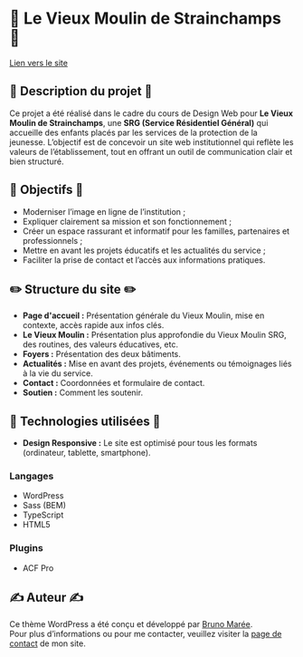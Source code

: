 # 🌾 Le Vieux Moulin de Strainchamps 🌾

[Lien vers le site](https://vieuxmoulin.mareebruno.be/)

## 📃 Description du projet 📃

Ce projet a été réalisé dans le cadre du cours de Design Web pour **Le Vieux Moulin de Strainchamps**, une **SRG (Service Résidentiel Général)** qui accueille des enfants placés par les services de la protection de la jeunesse. L’objectif est de concevoir un site web institutionnel qui reflète les valeurs de l’établissement, tout en offrant un outil de communication clair et bien structuré.

## 🎯 Objectifs 🎯

- Moderniser l’image en ligne de l’institution ;
- Expliquer clairement sa mission et son fonctionnement ;
- Créer un espace rassurant et informatif pour les familles, partenaires et professionnels ;
- Mettre en avant les projets éducatifs et les actualités du service ;
- Faciliter la prise de contact et l’accès aux informations pratiques.

## ✏️ Structure du site ✏️

- **Page d'accueil :** Présentation générale du Vieux Moulin, mise en contexte, accès rapide aux infos clés.
- **Le Vieux Moulin :** Présentation plus approfondie du Vieux Moulin SRG, des routines, des valeurs éducatives, etc.
- **Foyers :** Présentation des deux bâtiments.
- **Actualités :** Mise en avant des projets, événements ou témoignages liés à la vie du service.
- **Contact :** Coordonnées et formulaire de contact.
- **Soutien :** Comment les soutenir.

## 🤖 Technologies utilisées 🤖

- **Design Responsive :** Le site est optimisé pour tous les formats (ordinateur, tablette, smartphone).

### Langages

- WordPress
- Sass (BEM)
- TypeScript
- HTML5

### Plugins

- ACF Pro

## ✍️ Auteur ✍️

Ce thème WordPress a été conçu et développé par [Bruno Marée](https://mareebruno.be).  
Pour plus d’informations ou pour me contacter, veuillez visiter la [page de contact](https://mareebruno.be/contact) de mon site.
